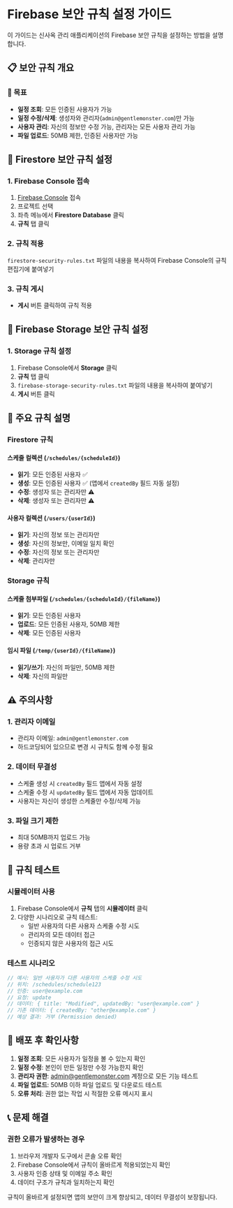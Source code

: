 # Firebase 보안 규칙 설정 가이드

이 가이드는 신사옥 관리 애플리케이션의 Firebase 보안 규칙을 설정하는 방법을 설명합니다.

## 📋 보안 규칙 개요

### 🎯 목표
- **일정 조회**: 모든 인증된 사용자가 가능
- **일정 수정/삭제**: 생성자와 관리자(`admin@gentlemonster.com`)만 가능
- **사용자 관리**: 자신의 정보만 수정 가능, 관리자는 모든 사용자 관리 가능
- **파일 업로드**: 50MB 제한, 인증된 사용자만 가능

## 🔧 Firestore 보안 규칙 설정

### 1. Firebase Console 접속
1. [Firebase Console](https://console.firebase.google.com/) 접속
2. 프로젝트 선택
3. 좌측 메뉴에서 **Firestore Database** 클릭
4. **규칙** 탭 클릭

### 2. 규칙 적용
`firestore-security-rules.txt` 파일의 내용을 복사하여 Firebase Console의 규칙 편집기에 붙여넣기

### 3. 규칙 게시
- **게시** 버튼 클릭하여 규칙 적용

## 📁 Firebase Storage 보안 규칙 설정

### 1. Storage 규칙 설정
1. Firebase Console에서 **Storage** 클릭
2. **규칙** 탭 클릭
3. `firebase-storage-security-rules.txt` 파일의 내용을 복사하여 붙여넣기
4. **게시** 버튼 클릭

## 📝 주요 규칙 설명

### Firestore 규칙

#### 스케줄 컬렉션 (`/schedules/{scheduleId}`)
- **읽기**: 모든 인증된 사용자 ✅
- **생성**: 모든 인증된 사용자 ✅ (앱에서 `createdBy` 필드 자동 설정)
- **수정**: 생성자 또는 관리자만 ⚠️
- **삭제**: 생성자 또는 관리자만 ⚠️

#### 사용자 컬렉션 (`/users/{userId}`)
- **읽기**: 자신의 정보 또는 관리자만
- **생성**: 자신의 정보만, 이메일 일치 확인
- **수정**: 자신의 정보 또는 관리자만
- **삭제**: 관리자만

### Storage 규칙

#### 스케줄 첨부파일 (`/schedules/{scheduleId}/{fileName}`)
- **읽기**: 모든 인증된 사용자
- **업로드**: 모든 인증된 사용자, 50MB 제한
- **삭제**: 모든 인증된 사용자

#### 임시 파일 (`/temp/{userId}/{fileName}`)
- **읽기/쓰기**: 자신의 파일만, 50MB 제한
- **삭제**: 자신의 파일만

## ⚠️ 주의사항

### 1. 관리자 이메일
- 관리자 이메일: `admin@gentlemonster.com`
- 하드코딩되어 있으므로 변경 시 규칙도 함께 수정 필요

### 2. 데이터 무결성
- 스케줄 생성 시 `createdBy` 필드 앱에서 자동 설정
- 스케줄 수정 시 `updatedBy` 필드 앱에서 자동 업데이트
- 사용자는 자신이 생성한 스케줄만 수정/삭제 가능

### 3. 파일 크기 제한
- 최대 50MB까지 업로드 가능
- 용량 초과 시 업로드 거부

## 🧪 규칙 테스트

### 시뮬레이터 사용
1. Firebase Console에서 **규칙** 탭의 **시뮬레이터** 클릭
2. 다양한 시나리오로 규칙 테스트:
   - 일반 사용자의 다른 사용자 스케줄 수정 시도
   - 관리자의 모든 데이터 접근
   - 인증되지 않은 사용자의 접근 시도

### 테스트 시나리오
```javascript
// 예시: 일반 사용자가 다른 사용자의 스케줄 수정 시도
// 위치: /schedules/schedule123
// 인증: user@example.com
// 요청: update
// 데이터: { title: "Modified", updatedBy: "user@example.com" }
// 기존 데이터: { createdBy: "other@example.com" }
// 예상 결과: 거부 (Permission denied)
```

## 🚀 배포 후 확인사항

1. **일정 조회**: 모든 사용자가 일정을 볼 수 있는지 확인
2. **일정 수정**: 본인이 만든 일정만 수정 가능한지 확인
3. **관리자 권한**: admin@gentlemonster.com 계정으로 모든 기능 테스트
4. **파일 업로드**: 50MB 이하 파일 업로드 및 다운로드 테스트
5. **오류 처리**: 권한 없는 작업 시 적절한 오류 메시지 표시

## 📞 문제 해결

### 권한 오류가 발생하는 경우
1. 브라우저 개발자 도구에서 콘솔 오류 확인
2. Firebase Console에서 규칙이 올바르게 적용되었는지 확인
3. 사용자 인증 상태 및 이메일 주소 확인
4. 데이터 구조가 규칙과 일치하는지 확인

규칙이 올바르게 설정되면 앱의 보안이 크게 향상되고, 데이터 무결성이 보장됩니다. 